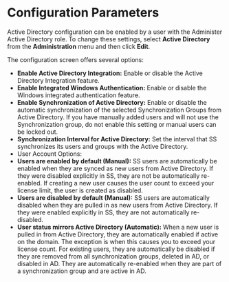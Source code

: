 [title]: # (Configuration Parameters)
[tags]: # (Active Directory)
[priority]: # (1000)

# Configuration Parameters

Active Directory configuration can be enabled by a user with the Administer Active Directory role. To change these settings, select **Active Directory** from the **Administration** menu and then click **Edit**.

The configuration screen offers several options:

- **Enable Active Directory Integration:** Enable or disable the Active Directory Integration feature.
- **Enable Integrated Windows Authentication:** Enable or disable the Windows integrated authentication feature.
- **Enable Synchronization of Active Directory:** Enable or disable the automatic synchronization of the selected Synchronization Groups from Active Directory. If you have manually added users and will not use the Synchronization group, do not enable this setting or manual users can be locked out.
- **Synchronization Interval for Active Directory:** Set the interval that SS synchronizes its users and groups with the Active Directory.
- User Account Options:
- **Users are enabled by default (Manual):** SS users are automatically be enabled when they are synced as new users from Active Directory. If they were disabled explicitly in SS, they are not be automatically re-enabled. If creating a new user causes the user count to exceed your license limit, the user is created as disabled.
- **Users are disabled by default (Manual):** SS users are automatically disabled when they are pulled in as new users from Active Directory. If they were enabled explicitly in SS, they are not automatically re-disabled.
- **User status mirrors Active Directory (Automatic):** When a new user is pulled in from Active Directory, they are automatically enabled if active on the domain. The exception is when this causes you to exceed your license count. For existing users, they are automatically be disabled if they are removed from all synchronization groups, deleted in AD, or disabled in AD. They are automatically re-enabled when they are part of a synchronization group and are active in AD.
